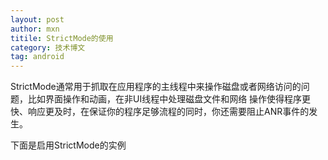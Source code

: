 ```yaml
---
layout: post
author: mxn
titile: StrictMode的使用
category: 技术博文
tag: android
---
```


StrictMode通常用于抓取在应用程序的主线程中来操作磁盘或者网络访问的问题，比如界面操作和动画，在非UI线程中处理磁盘文件和网络
操作使得程序更快、响应更及时，在保证你的程序足够流程的同时，你还需要阻止ANR事件的发生。

 下面是启用StrictMode的实例